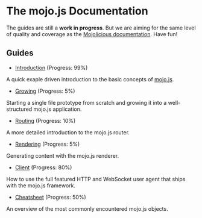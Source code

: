 
# The mojo.js Documentation

The guides are still a **work in progress**. But we are aiming for the same level of quality and coverage as the
[Mojolicious documentation](https://docs.mojolicious.org). Have fun!

## Guides

* [Introduction](Introduction.md) (Progress: 99%)

A quick exaple driven introduction to the basic concepts of [mojo.js](https://mojojs.org).

* [Growing](Growing.md) (Progress: 5%)

Starting a single file prototype from scratch and growing it into a well-structured mojo.js application.

* [Routing](Routing.md) (Progress: 10%)

A more detailed introduction to the mojo.js router.

* [Rendering](Rendering.md)  (Progress: 5%)

Generating content with the mojo.js renderer.

* [Client](Client.md)  (Progress: 80%)

How to use the full featured HTTP and WebSocket user agent that ships with the mojo.js framework.

* [Cheatsheet](Cheatsheet.md)  (Progress: 50%)

An overview of the most commonly encountered mojo.js objects.
